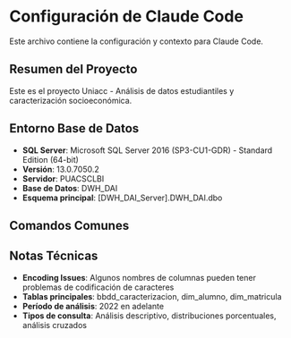 # Configuración de Claude Code

Este archivo contiene la configuración y contexto para Claude Code.

## Resumen del Proyecto
Este es el proyecto Uniacc - Análisis de datos estudiantiles y caracterización socioeconómica.

## Entorno Base de Datos
- **SQL Server**: Microsoft SQL Server 2016 (SP3-CU1-GDR) - Standard Edition (64-bit)
- **Versión**: 13.0.7050.2
- **Servidor**: PUACSCLBI
- **Base de Datos**: DWH_DAI
- **Esquema principal**: [DWH_DAI_Server].DWH_DAI.dbo

## Comandos Comunes
<!-- Agrega aquí tus comandos más utilizados, por ejemplo:
- Build: npm run build
- Test: npm test
- Lint: npm run lint
-->

## Notas Técnicas
- **Encoding Issues**: Algunos nombres de columnas pueden tener problemas de codificación de caracteres
- **Tablas principales**: bbdd_caracterizacion, dim_alumno, dim_matricula
- **Período de análisis**: 2022 en adelante
- **Tipos de consulta**: Análisis descriptivo, distribuciones porcentuales, análisis cruzados